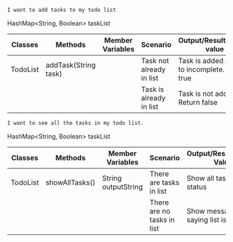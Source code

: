 
````dtd
I want to add tasks to my todo list
````

HashMap<String, Boolean> taskList

| Classes  | Methods              | Member Variables | Scenario                 | Output/Result/Return value                       |
|----------|----------------------|------------------|--------------------------|--------------------------------------------------|
| TodoList | addTask(String task) |                  | Task not already in list | Task is added and set to incomplete. Return true |
|          |                      |                  | Task is already in list  | Task is not added. Return false                  |

````dtd
I want to see all the tasks in my todo list.
````

HashMap<String, Boolean> taskList

| Classes  | Methods        | Member Variables    | Scenario                   | Output/Result/Return Value        |
|----------|----------------|---------------------|----------------------------|-----------------------------------|
| TodoList | showAllTasks() | String outputString | There are tasks in list    | Show all tasks and status         |
|          |                |                     | There are no tasks in list | Show message saying list is empty |
